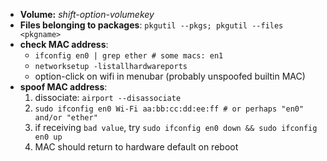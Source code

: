 - **Volume:** _shift-option-volumekey_
- **Files belonging to packages**: `pkgutil --pkgs; pkgutil --files <pkgname>`
- **check MAC address**:
    - `ifconfig en0 | grep ether # some macs: en1`
    - `networksetup -listallhardwareports`
    - option-click on wifi in menubar (probably unspoofed builtin MAC)
- **spoof MAC address**:
    1. dissociate: `airport --disassociate`
    2. `sudo ifconfig en0 Wi-Fi aa:bb:cc:dd:ee:ff # or perhaps "en0" and/or "ether"`
    3. if receiving `bad value`, try `sudo ifconfig en0 down && sudo ifconfig en0 up`
    4. MAC should return to hardware default on reboot
